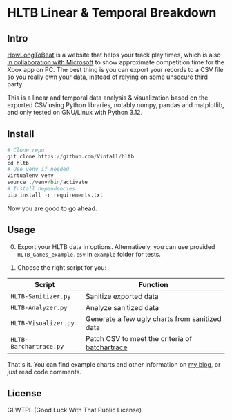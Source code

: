 # HLTB Linear & Temporal Breakdown

## Intro

[HowLongToBeat](https://howlongtobeat.com) is a website that helps your track play times, which is also [in collaboration with Microsoft](https://news.xbox.com/en-us/2022/09/14/september-updates-xbox-app-on-pc/) to show approximate competition time for the Xbox app on PC. The best thing is you can export your records to a CSV file so you really own your data, instead of relying on some unsecure third party.

This is a linear and temporal data analysis & visualization based on the exported CSV using Python libraries, notably numpy, pandas and matplotlib, and only tested on GNU/Linux with Python 3.12.

## Install

```python
# Clone repo
git clone https://github.com/Vinfall/hltb
cd hltb
# Use venv if needed
virtualenv venv
source ./venv/bin/activate
# Install dependencies
pip install -r requirements.txt
```

Now you are good to go ahead.

## Usage

0. Export your HLTB data in options. Alternatively, you can use provided `HLTB_Games_example.csv` in `example` folder for tests.

1. Choose the right script for you:

| Script | Function |
|---|---|
| `HLTB-Sanitizer.py` | Sanitize exported data |
| `HLTB-Analyzer.py` | Analyze sanitized data |
| `HLTB-Visualizer.py` | Generate a few ugly charts from sanitized data |
| `HLTB-Barchartrace.py` | Patch CSV to meet the criteria of [batchartrace](https://github.com/FabDevGit/barchartrace) |

That's it. You can find example charts and other information on [my blog](https://blog.vinfall.com/posts/2023/11/hltb/), or just read code comments.

## License

GLWTPL (Good Luck With That Public License)

